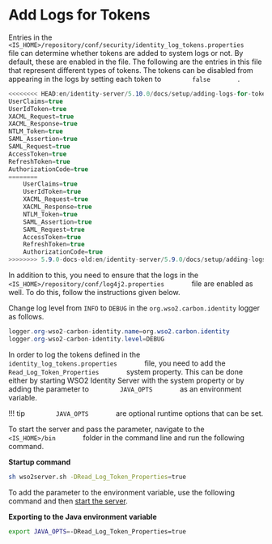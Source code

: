 # Add Logs for Tokens

Entries in the
`         <IS_HOME>/repository/conf/security/identity_log_tokens.properties        `
file can determine whether tokens are added to system logs or not. By
default, these are enabled in the file. The following are the entries in
this file that represent different types of tokens. The tokens can be
disabled from appearing in the logs by setting each token to
`         false        ` .

``` c#
<<<<<<<< HEAD:en/identity-server/5.10.0/docs/setup/adding-logs-for-tokens.md
UserClaims=true
UserIdToken=true
XACML_Request=true
XACML_Response=true
NTLM_Token=true
SAML_Assertion=true
SAML_Request=true
AccessToken=true
RefreshToken=true
AuthorizationCode=true
========
    UserClaims=true
    UserIdToken=true
    XACML_Request=true
    XACML_Response=true
    NTLM_Token=true
    SAML_Assertion=true
    SAML_Request=true
    AccessToken=true
    RefreshToken=true
    AuthorizationCode=true
>>>>>>>> 5.9.0-docs-old:en/identity-server/5.9.0/docs/setup/adding-logs-for-tokens.md
```

In addition to this, you need to ensure that the logs in the
`         <IS_HOME>/repository/conf/log4j2.properties        ` file are
enabled as well. To do this, follow the instructions given below.

Change log level from `INFO` to `DEBUG` in the `org.wso2.carbon.identity` logger as follows.

``` c#
logger.org-wso2-carbon-identity.name=org.wso2.carbon.identity
logger.org-wso2-carbon-identity.level=DEBUG
```

In order to log the tokens defined in the
`         identity_log_tokens.properties        ` file, you need to add
the `         Read_Log_Token_Properties        ` system property. This
can be done either by starting WSO2 Identity Server with the system
property or by adding the parameter to `         JAVA_OPTS        ` as
an environment variable.

!!! tip
    `         JAVA_OPTS        ` are optional runtime options that can be set.
    

To start the server and pass the parameter, navigate to the
`         <IS_HOME>/bin        ` folder in the command line and run the
following command.

**Startup command**
``` bash
sh wso2server.sh -DRead_Log_Token_Properties=true
```

To add the parameter to the environment variable, use the following
command and then [start the server]({{base_path}}/deploy/get-started/run-the-product/).

**Exporting to the Java environment variable**
``` bash
export JAVA_OPTS=-DRead_Log_Token_Properties=true
```
